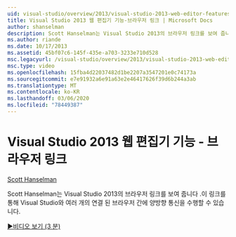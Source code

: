 ```yaml
---
uid: visual-studio/overview/2013/visual-studio-2013-web-editor-features-browser-link
title: Visual Studio 2013 웹 편집기 기능-브라우저 링크 | Microsoft Docs
author: shanselman
description: Scott Hanselman는 Visual Studio 2013의 브라우저 링크를 보여 줍니다 .이 링크를 통해 Visual Studio와 여러 개의 연결 된 브라우저 간에 양방향 통신이 가능 합니다.
ms.author: riande
ms.date: 10/17/2013
ms.assetid: 45bf07c6-145f-435e-a703-3233e710d528
msc.legacyurl: /visual-studio/overview/2013/visual-studio-2013-web-editor-features-browser-link
msc.type: video
ms.openlocfilehash: 15fba4d22037482d1be2207a3547201e0c74173a
ms.sourcegitcommit: e7e91932a6e91a63e2e46417626f39d6b244a3ab
ms.translationtype: MT
ms.contentlocale: ko-KR
ms.lasthandoff: 03/06/2020
ms.locfileid: "78449387"
---
```

# <a name="visual-studio-2013-web-editor-features---browser-link"></a>Visual Studio 2013 웹 편집기 기능 - 브라우저 링크

[Scott Hanselman](https://github.com/shanselman)

Scott Hanselman는 Visual Studio 2013의 브라우저 링크를 보여 줍니다 .이 링크를 통해 Visual Studio와 여러 개의 연결 된 브라우저 간에 양방향 통신을 수행할 수 있습니다.

[&#9654;비디오 보기 (3 분)](https://channel9.msdn.com/Blogs/ASP-NET-Site-Videos/visual-studio-2013-web-editor-features-browser-link)

